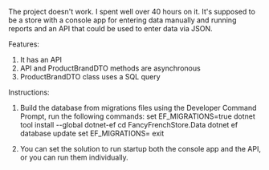 The project doesn't work.  I spent well over 40 hours on it.  It's 
supposed to be a store with a console app for entering data manually 
and running reports and an API that could be used to enter data via JSON.

Features:
1) It has an API
2) API and ProductBrandDTO methods are asynchronous
3) ProductBrandDTO class uses a SQL query

Instructions:
1) Build the database from migrations files using the Developer Command Prompt, run the following commands:
	set EF_MIGRATIONS=true
	dotnet tool install --global dotnet-ef
	cd FancyFrenchStore.Data
	dotnet ef database update
	set EF_MIGRATIONS=
	exit

2) You can set the solution to run startup both the console app and the API, or you can run them individually.
